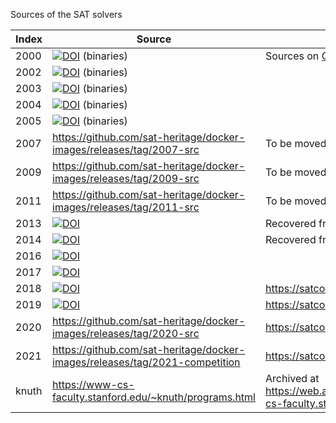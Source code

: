 Sources of the SAT solvers

| Index | Source | Notes |
|-|-|-|
| 2000 | [![DOI](https://zenodo.org/badge/DOI/10.5281/zenodo.3676454.svg)](https://doi.org/10.5281/zenodo.3676454) (binaries) | Sources on [GitHub](https://github.com/sat-heritage/docker-images/releases/tag/packages), to be moved to Zenodo |
| 2002 | [![DOI](https://zenodo.org/badge/DOI/10.5281/zenodo.3679069.svg)](https://doi.org/10.5281/zenodo.3679069) (binaries) |
| 2003 | [![DOI](https://zenodo.org/badge/DOI/10.5281/zenodo.3698711.svg)](https://doi.org/10.5281/zenodo.3698711) (binaries) |
| 2004 | [![DOI](https://zenodo.org/badge/DOI/10.5281/zenodo.3699078.svg)](https://doi.org/10.5281/zenodo.3699078) (binaries) |
| 2005 | [![DOI](https://zenodo.org/badge/DOI/10.5281/zenodo.3699637.svg)](https://doi.org/10.5281/zenodo.3699637) (binaries) |
| 2007 | https://github.com/sat-heritage/docker-images/releases/tag/2007-src | To be moved to Zenodo
| 2009 | https://github.com/sat-heritage/docker-images/releases/tag/2009-src | To be moved to Zenodo
| 2011 | https://github.com/sat-heritage/docker-images/releases/tag/2011-src | To be moved to Zenodo
| 2013 | [![DOI](https://zenodo.org/badge/DOI/10.5281/zenodo.5776223.svg)](https://doi.org/10.5281/zenodo.5776223) | Recovered from http://satcompetition.org/sc13solver.sql.xz |
| 2014 | [![DOI](https://zenodo.org/badge/DOI/10.5281/zenodo.5776517.svg)](https://doi.org/10.5281/zenodo.5776517) | Recovered from http://satcompetition.org/sc14solver.sql.xz |
| 2016 | [![DOI](https://zenodo.org/badge/DOI/10.5281/zenodo.5761200.svg)](https://doi.org/10.5281/zenodo.5761200) |
| 2017 | [![DOI](https://zenodo.org/badge/DOI/10.5281/zenodo.5713813.svg)](https://doi.org/10.5281/zenodo.5713813) |
| 2018 | [![DOI](https://zenodo.org/badge/DOI/10.5281/zenodo.5778760.svg)](https://doi.org/10.5281/zenodo.5778760) | https://satcompetition.github.io/2018/ |
| 2019 | [![DOI](https://zenodo.org/badge/DOI/10.5281/zenodo.5634103.svg)](https://doi.org/10.5281/zenodo.5634103) | https://satcompetition.github.io/2019/ |
| 2020 | https://github.com/sat-heritage/docker-images/releases/tag/2020-src | https://satcompetition.github.io/2020/ |
| 2021 | https://github.com/sat-heritage/docker-images/releases/tag/2021-competition | https://satcompetition.github.io/2021/ |
| knuth | https://www-cs-faculty.stanford.edu/~knuth/programs.html | Archived at https://web.archive.org/web/20211128174728/https://www-cs-faculty.stanford.edu/~knuth/programs.html |
